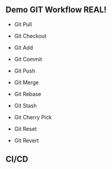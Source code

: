 ## Demo GIT Workflow REAL!

- Git Pull
- Git Checkout
- Git Add
- Git Commit
- Git Push
- Git Merge
- Git Rebase

- Git Stash
- Git Cherry Pick
- Git Reset
- Git Revert

## CI/CD
